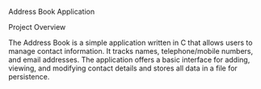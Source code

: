 Address Book Application


Project Overview


The Address Book is a simple application written in C that allows users to manage contact information. It tracks names, telephone/mobile numbers, and email addresses. The application offers a basic interface for adding, viewing, and modifying contact details and stores all data in a file for persistence.
